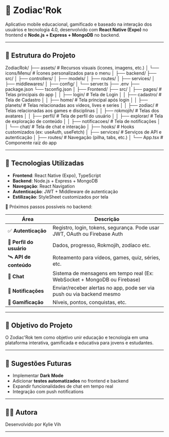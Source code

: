 # 🌌 Zodiac'Rok

Aplicativo mobile educacional, gamificado e baseado na interação dos usuários e tecnologia 4.0, desenvolvido com **React Native (Expo)** no frontend e **Node.js + Express + MongoDB** no backend.

---

## 📁 Estrutura do Projeto

ZodiacRok/
├── assets/ # Recursos visuais (ícones, imagens, etc.)
│ └── icons/Menu/ # Ícones personalizados para o menu
│
├── backend/
├── src/
│ ├── controllers/
│ ├── models/
│ ├── routes/
│ ├── services/
│ ├── middlewares/
│ ├── config/
│ └── server.ts
├── .env
├── package.json
└── tsconfig.json
│
├── Frontend/
├── src/
│ ├── pages/ # Telas principais do app
│ │ ├── login/ # Tela de Login
│ │ ├── cadastro/ # Tela de Cadastro
│ │ ├── home/ # Tela principal após login
│ │ ├── planets/ # Telas relacionadas aos videos, lives e series
│ │ ├── zodiac/ # Telas relacionadas aos games e disciplinas
│ │ ├── rokmojih/ # Telas dos avatares
│ │ ├── perfil/ # Tela de perfil do usuário
│ │ ├── explorar/ # Tela de exploração de conteúdo
│ │ ├── notificacoes/ # Tela de notificações
│ │ └── chat/ # Tela de chat e interação
│ ├── hooks/ # Hooks customizados (ex: useAuth, useFetch)
│ ├── services/ # Serviços de API e autenticação
│ ├── routes/ # Navegação (pilha, tabs, etc.)
│ └── App.tsx # Componente raiz do app

---

## 🚀 Tecnologias Utilizadas

- **Frontend**: React Native (Expo), TypeScript
- **Backend**: Node.js + Express + MongoDB
- **Navegação**: React Navigation
- **Autenticação**: JWT + Middleware de autenticação
- **Estilização**: StyleSheet customizados por tela

🎯 Próximos passos possíveis no backend:

| Área                     | Descrição                                                                 |
| ------------------------ | ------------------------------------------------------------------------- |
| ✅ **Autenticação**      | Registro, login, tokens, segurança. Pode usar JWT, OAuth ou Firebase Auth |
| 🧠 **Perfil do usuário** | Dados, progresso, Rokmojih, zodíaco etc.                                  |
| 🛰️ **API de conteúdo**   | Roteamento para vídeos, games, quiz, séries, etc.                         |
| 💬 **Chat**              | Sistema de mensagens em tempo real (Ex: WebSocket + MongoDB ou Firebase)  |
| 🔔 **Notificações**      | Enviar/receber alertas no app, pode ser via push ou via backend mesmo     |
| 🧩 **Gamificação**       | Níveis, pontos, conquistas, etc.                                          |

---

## 📌 Objetivo do Projeto

O Zodiac'Rok tem como objetivo unir educação e tecnologia em uma plataforma interativa, gamificada e educativa para jovens e estudantes.

---

## 📂 Sugestões Futuras

- Implementar **Dark Mode**
- Adicionar **testes automatizados** no frontend e backend
- Expandir funcionalidades de chat em tempo real
- Integração com push notifications

---

## 🧑‍💻 Autora

Desenvolvido por Kylie Vih

---
